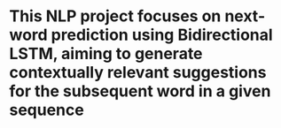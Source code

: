 # This NLP project focuses on next-word prediction using Bidirectional LSTM, aiming to generate contextually relevant suggestions for the subsequent word in a given sequence
